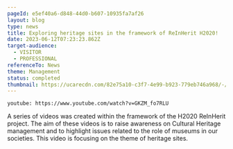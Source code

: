 ```yaml
---
pageId: e5ef40a6-d848-44d0-b607-10935fa7af26
layout: blog
type: news
title: Exploring heritage sites in the framework of ReInHerit H2020!
date: 2023-06-12T07:23:23.862Z
target-audience:
  - VISITOR
  - PROFESSIONAL
referenceTo: News
theme: Management
status: completed
thumbnail: https://ucarecdn.com/82e75a10-c3f7-4e99-b923-779eb746a968/-/crop/800x428/52,78/-/preview/
---
```

`youtube: https://www.youtube.com/watch?v=GKZM_fo7RLU`

A series of videos was created within the framework of the H2020 ReInHerit project. The aim of these videos is to raise awareness on Cultural Heritage management and to highlight issues related to the role of museums in our societies. This video is focusing on the theme of heritage sites.